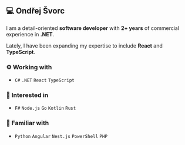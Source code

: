 ## 💻 Ondřej Švorc

I am a detail-oriented **software developer** with **2+ years** of commercial experience in **.NET**. 

Lately, I have been expanding my expertise to include **React** and **TypeScript**.

### ⚙️ Working with
- `C#` `.NET` `React` `TypeScript` 

### 🔎 Interested in
- `F#` `Node.js` `Go` `Kotlin` `Rust`

### 🤝 Familiar with
- `Python` `Angular` `Nest.js` `PowerShell` `PHP` 
